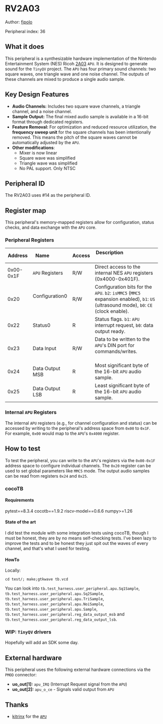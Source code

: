 # RV2A03

Author: [fjpolo](https://www.github.com/fjpolo)

Peripheral index: 36

## What it does

This peripheral is a synthesizable hardware implementation of the Nintendo Entertainment System (NES) Ricoh [2A03](https://www.nesdev.org/wiki/APU) `APU`. It is designed to generate sound for the `TinyQV` project. The `APU` has four primary sound channels: two square waves, one triangle wave and one noise channel. The outputs of these channels are mixed to produce a single audio sample.

## Key Design Features

* **Audio Channels:** Includes two square wave channels, a triangle channel, and a noise channel.
* **Sample Output:** The final mixed audio sample is available in a 16-bit format through dedicated registers.
* **Feature Removal:** For optimization and reduced resource utilization, the **frequency sweep unit** for the square channels has been intentionally removed. This means the pitch of the square waves cannot be automatically adjusted by the `APU`.
* **Other modifications**:
    - Mixer is now linear
    - Square wave was simplified
    - Triangle wave was simplified
    - No PAL support. Only NTSC
## Peripheral ID

The RV2A03 uses #14 as the peripheral ID.

## Register map

This peripheral's memory-mapped registers allow for configuration, status checks, and data exchange with the `APU` core.

### Peripheral Registers

| Address | Name            | Access | Description                                                                   |
|---------|-----------------|--------|-----------------------------------------------------------------------------------|
| 0x00-0x1F | `APU` Registers | R/W    | Direct access to the internal NES `APU` registers (0x4000-0x401F). |
| 0x20    | Configuration0  | R/W    | Configuration bits for the `APU`. `b2`: `isMMC5` (`MMC5` expansion enabled), `b1`: `US` (ultrasound mode), `b0`: `CE` (clock enable). |
| 0x22    | Status0         | R      | Status flags. `b1`: `APU` interrupt request, `b0`: data output ready. |
| 0x23    | Data Input      | R/W    | Data to be written to the `APU`'s DIN port for commands/writes.                |
| 0x24    | Data Output MSB | R      | Most significant byte of the 16-bit `APU` audio sample.                     |
| 0x25    | Data Output LSB | R      | Least significant byte of the 16-bit `APU` audio sample.                      |

### Internal `APU` Registers

The internal `APU` registers (e.g., for channel configuration and status) can be accessed by writing to the peripheral's address space from `0x00` to `0x1F`. For example, `0x00` would map to the `APU`'s `0x4000` register.

## How to test

To test the peripheral, you can write to the `APU`'s registers via the `0x00-0x1F` address space to configure individual channels. The `0x20` register can be used to set global parameters like `MMC5` mode. The output audio samples can be read from registers `0x24` and `0x25`.

### cocoTB

#### Requirements

pytest==8.3.4
cocotb==1.9.2
riscv-model==0.6.6
numpy>=1.26

#### State of the art

I did test the module with some integration tests using cocoTB, though I must be honest, they are by no means self-checking tests. I've been lazy to improve the tests and to be honest they just spit out the waves of every channel, and that's what I used for testing.

#### HowTo

Locally:
```
cd test/; make;gtkwave tb.vcd
```

You can look into `tb.test_harness.user_peripheral.apu.Sq1Sample`, `tb.test_harness.user_peripheral.apu.Sq2Sample`, `tb.test_harness.user_peripheral.apu.TriSample`, `tb.test_harness.user_peripheral.apu.NoiSample`, `tb.test_harness.user_peripheral.apu.Sample`, `tb.test_harness.user_peripheral.reg_data_output_msb` and `tb.test_harness.user_peripheral.reg_data_output_lsb`.

### WIP: `TinyQV` drivers

Hopefully will add an SDK some day.

## External hardware

This peripheral uses the following external hardware connections via the `PMOD` connector:

* **uo_out[1]:** `apu_IRQ` (Interrupt Request signal from the `APU`)
* **uo_out[2]:** `apu_o_ce` - Signals valid output from `APU`


## Thanks

- [kitrinx](https://github.com/kitrinx) for the [`APU`](https://github.com/MiSTer-devel/NES_MiSTer/blob/master/rtl/apu.sv)
